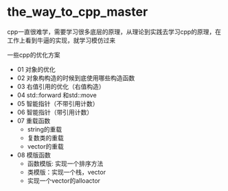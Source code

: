 # the_way_to_cpp_master

cpp一直很难学，需要学习很多底层的原理，从理论到实践去学习cpp的原理，在工作上看到牛逼的实现，就学习模仿过来

一些cpp的优化方案

- 01 对象的优化
- 02 对象构构造的时候到底使用哪些构造函数
- 03 右值引用的优化（右值构造）
- 04 std::forward 和std::move
- 05 智能指针（不带引用计数）
- 06 智能指针（带引用计数）
- 07 重载函数
  - string的重载
  - 复数类的重载
  - vector的重载
- 08 模版函数
  - 函数模版: 实现一个排序方法
  - 类模版：实现一个栈，vector 
  - 实现一个vector的alloactor
